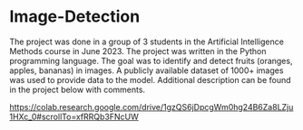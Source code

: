 # Image-Detection

The project was done in a group of 3 students in the Artificial Intelligence Methods course in June 2023. The project was written in the Python programming language. The goal was to identify and detect fruits (oranges, apples, bananas) in images. A publicly available dataset of 1000+ images was used to provide data to the model. Additional description can be found in the project below with comments.

https://colab.research.google.com/drive/1gzQS6jDpcgWm0hg24B6Za8LZju1HXc_0#scrollTo=xfRRQb3FNcUW
